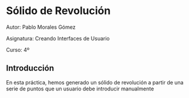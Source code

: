 # Sólido de Revolución

Autor: Pablo Morales Gómez

Asignatura: Creando Interfaces de Usuario

Curso: 4º


## Introducción

En esta práctica, hemos generado un sólido de revolución a partir de una serie de puntos que un usuario debe introducir manualmente

